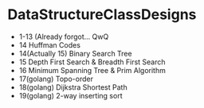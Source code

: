 # DataStructureClassDesigns

* 1-13 (Already forgot... QwQ
* 14 Huffman Codes
* 14(Actually 15) Binary Search Tree
* 15 Depth First Search & Breadth First Search
* 16 Minimum Spanning Tree & Prim Algorithm
* 17(golang) Topo-order
* 18(golang) Dijkstra Shortest Path
* 19(golang) 2-way inserting sort
